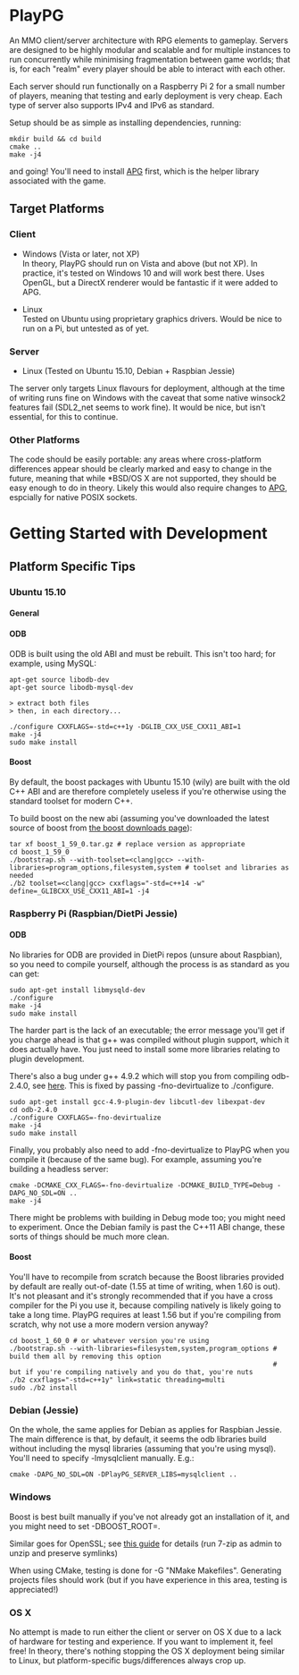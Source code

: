 PlayPG
======

An MMO client/server architecture with RPG elements to gameplay. Servers are designed to be highly modular and scalable and for multiple instances to run concurrently while minimising fragmentation between game worlds; that is, for each "realm" every player should be able to interact with each other.

Each server should run functionally on a Raspberry Pi 2 for a small number of players, meaning that testing and early deployment is very cheap. Each type of server also supports IPv4 and IPv6 as standard.

Setup should be as simple as installing dependencies, running:

```
mkdir build && cd build
cmake ..
make -j4
```

and going! You'll need to install [APG](https://github.com/SgtCoDFish/APG) first, which is the helper library associated with the game.

Target Platforms
----------------
### Client
- Windows (Vista or later, not XP)   
In theory, PlayPG should run on Vista and above (but not XP). In practice, it's tested on Windows 10 and will work best there. Uses OpenGL, but a DirectX renderer would be fantastic if it were added to APG.

- Linux   
Tested on Ubuntu using proprietary graphics drivers. Would be nice to run on a Pi, but untested as of yet.

### Server
- Linux (Tested on Ubuntu 15.10, Debian + Raspbian Jessie)   

The server only targets Linux flavours for deployment, although at the time of writing runs fine on Windows with the caveat that some native winsock2 features fail (SDL2_net seems to work fine). It would be nice, but isn't essential, for this to continue.

### Other Platforms
The code should be easily portable: any areas where cross-platform differences appear should be clearly marked and easy to change in the future, meaning that while *BSD/OS X are not supported, they should be easy enough to do in theory. Likely this would also require changes to [APG](https://github.com/SgtCoDFish/APG), espcially for native POSIX sockets.

Getting Started with Development
================================

Platform Specific Tips
----------------------

### Ubuntu 15.10
#### General

#### ODB
ODB is built using the old ABI and must be rebuilt. This isn't too hard; for example, using MySQL:

```
apt-get source libodb-dev
apt-get source libodb-mysql-dev

> extract both files
> then, in each directory...

./configure CXXFLAGS=-std=c++1y -DGLIB_CXX_USE_CXX11_ABI=1
make -j4
sudo make install
```

#### Boost
By default, the boost packages with Ubuntu 15.10 (wily) are built with the old C++ ABI and are therefore completely useless if you're otherwise using the standard toolset for modern C++.

To build boost on the new abi (assuming you've downloaded the latest source of boost from [the boost downloads page](http://www.boost.org/users/download/)):

```
tar xf boost_1_59_0.tar.gz # replace version as appropriate
cd boost_1_59_0
./bootstrap.sh --with-toolset=<clang|gcc> --with-libraries=program_options,filesystem,system # toolset and libraries as needed
./b2 toolset=<clang|gcc> cxxflags="-std=c++14 -w" define=_GLIBCXX_USE_CXX11_ABI=1 -j4
```

### Raspberry Pi (Raspbian/DietPi Jessie)
#### ODB
No libraries for ODB are provided in DietPi repos (unsure about Raspbian), so you need to compile yourself, although the process is as standard as you can get:

```
sudo apt-get install libmysqld-dev
./configure
make -j4
sudo make install
```

The harder part is the lack of an executable; the error message you'll get if you charge ahead is that g++ was compiled without plugin support, which it does actually have. You just need to install some more libraries relating to plugin development.

There's also a bug under g++ 4.9.2 which will stop you from compiling odb-2.4.0, see [here](http://www.codesynthesis.com/pipermail/odb-users/2015-February/002378.html). This is fixed by passing -fno-devirtualize to ./configure.

```
sudo apt-get install gcc-4.9-plugin-dev libcutl-dev libexpat-dev
cd odb-2.4.0
./configure CXXFLAGS=-fno-devirtualize
make -j4
sudo make install
```

Finally, you probably also need to add -fno-devirtualize to PlayPG when you compile it (because of the same bug). For example, assuming you're building a headless server:

```
cmake -DCMAKE_CXX_FLAGS=-fno-devirtualize -DCMAKE_BUILD_TYPE=Debug -DAPG_NO_SDL=ON ..
make -j4
```

There might be problems with building in Debug mode too; you might need to experiment. Once the Debian family is past the C++11 ABI change, these sorts of things should be much more clean.

#### Boost
You'll have to recompile from scratch because the Boost libraries provided by default are really out-of-date (1.55 at time of writing, when 1.60 is out). It's not pleasant and it's strongly recommended that if you have a cross compiler for the Pi you use it, because compiling natively is likely going to take a long time. PlayPG requires at least 1.56 but if you're compiling from scratch, why not use a more modern version anyway?

```
cd boost_1_60_0 # or whatever version you're using
./bootstrap.sh --with-libraries=filesystem,system,program_options # build them all by removing this option
																  # but if you're compiling natively and you do that, you're nuts
./b2 cxxflags="-std=c++1y" link=static threading=multi
sudo ./b2 install
```

### Debian (Jessie)
On the whole, the same applies for Debian as applies for Raspbian Jessie. The main difference is that, by default, it seems the odb libraries build without including the mysql libraries (assuming that you're using mysql). You'll need to specify -lmysqlclient manually. E.g.:

```
cmake -DAPG_NO_SDL=ON -DPlayPG_SERVER_LIBS=mysqlclient ..
```

### Windows
Boost is best built manually if you've not already got an installation of it, and you might need to set -DBOOST_ROOT=<path>.

Similar goes for OpenSSL; see [this guide](http://developer.covenanteyes.com/building-openssl-for-visual-studio/) for details (run 7-zip as admin to unzip and preserve symlinks)

When using CMake, testing is done for -G "NMake Makefiles". Generating projects files should work (but if you have experience in this area, testing is appreciated!)

### OS X
No attempt is made to run either the client or server on OS X due to a lack of hardware for testing and experience. If you want to implement it, feel free! In theory, there's nothing stopping the OS X deployment being similar to Linux, but platform-specific bugs/differences always crop up. 